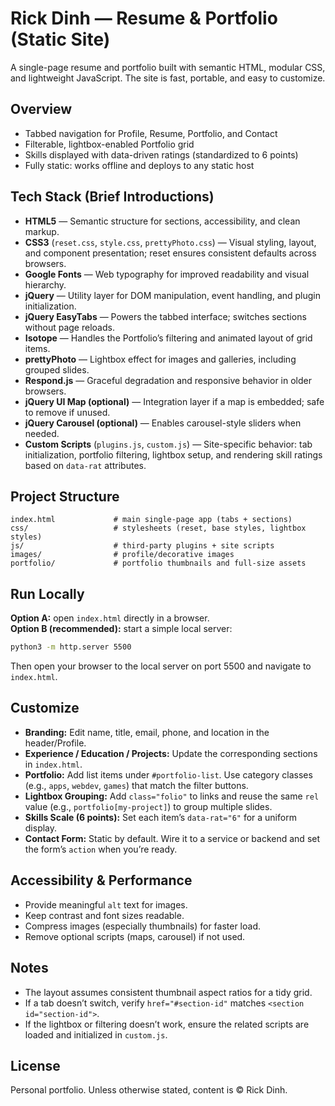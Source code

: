 # Rick Dinh — Resume & Portfolio (Static Site)

A single-page resume and portfolio built with semantic HTML, modular CSS, and lightweight JavaScript. The site is fast, portable, and easy to customize.

## Overview
- Tabbed navigation for Profile, Resume, Portfolio, and Contact
- Filterable, lightbox-enabled Portfolio grid
- Skills displayed with data-driven ratings (standardized to 6 points)
- Fully static: works offline and deploys to any static host

## Tech Stack (Brief Introductions)
- **HTML5** — Semantic structure for sections, accessibility, and clean markup.
- **CSS3** (`reset.css`, `style.css`, `prettyPhoto.css`) — Visual styling, layout, and component presentation; reset ensures consistent defaults across browsers.
- **Google Fonts** — Web typography for improved readability and visual hierarchy.
- **jQuery** — Utility layer for DOM manipulation, event handling, and plugin initialization.
- **jQuery EasyTabs** — Powers the tabbed interface; switches sections without page reloads.
- **Isotope** — Handles the Portfolio’s filtering and animated layout of grid items.
- **prettyPhoto** — Lightbox effect for images and galleries, including grouped slides.
- **Respond.js** — Graceful degradation and responsive behavior in older browsers.
- **jQuery UI Map (optional)** — Integration layer if a map is embedded; safe to remove if unused.
- **jQuery Carousel (optional)** — Enables carousel-style sliders when needed.
- **Custom Scripts** (`plugins.js`, `custom.js`) — Site-specific behavior: tab initialization, portfolio filtering, lightbox setup, and rendering skill ratings based on `data-rat` attributes.

## Project Structure
```
index.html             # main single-page app (tabs + sections)
css/                   # stylesheets (reset, base styles, lightbox styles)
js/                    # third-party plugins + site scripts
images/                # profile/decorative images
portfolio/             # portfolio thumbnails and full-size assets
```

## Run Locally
**Option A:** open `index.html` directly in a browser.  
**Option B (recommended):** start a simple local server:
```bash
python3 -m http.server 5500
```
Then open your browser to the local server on port 5500 and navigate to `index.html`.

## Customize
- **Branding:** Edit name, title, email, phone, and location in the header/Profile.
- **Experience / Education / Projects:** Update the corresponding sections in `index.html`.
- **Portfolio:** Add list items under `#portfolio-list`. Use category classes (e.g., `apps`, `webdev`, `games`) that match the filter buttons.
- **Lightbox Grouping:** Add `class="folio"` to links and reuse the same `rel` value (e.g., `portfolio[my-project]`) to group multiple slides.
- **Skills Scale (6 points):** Set each item’s `data-rat="6"` for a uniform display.
- **Contact Form:** Static by default. Wire it to a service or backend and set the form’s `action` when you’re ready.

## Accessibility & Performance
- Provide meaningful `alt` text for images.
- Keep contrast and font sizes readable.
- Compress images (especially thumbnails) for faster load.
- Remove optional scripts (maps, carousel) if not used.

## Notes
- The layout assumes consistent thumbnail aspect ratios for a tidy grid.
- If a tab doesn’t switch, verify `href="#section-id"` matches `<section id="section-id">`.
- If the lightbox or filtering doesn’t work, ensure the related scripts are loaded and initialized in `custom.js`.

## License
Personal portfolio. Unless otherwise stated, content is © Rick Dinh.
